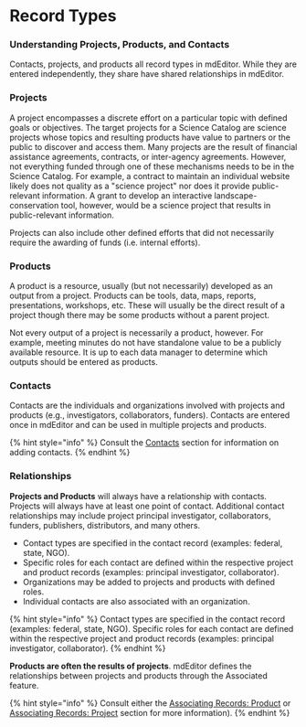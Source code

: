 # Record Types

### Understanding Projects, Products, and Contacts

Contacts, projects, and products all record types in mdEditor.  While they are entered independently, they share have shared relationships in mdEditor.

### Projects

A project encompasses a discrete effort on a particular topic with defined goals or objectives. The target projects for a Science Catalog are science projects whose topics and resulting products have value to partners or the public to discover and access them.  Many projects are the result of financial assistance agreements, contracts, or inter-agency agreements. However, not everything funded through one of these mechanisms needs to be in the Science Catalog. For example, a contract to maintain an individual website likely does not quality as a "science project" nor does it provide public-relevant information. A grant to develop an interactive landscape-conservation tool, however, would be a science project that results in public-relevant information.

Projects can also include other defined efforts that did not necessarily require the awarding of funds (i.e. internal efforts).

### Products

A product is a resource, usually (but not necessarily) developed as an output from a project. Products can be tools, data, maps, reports, presentations, workshops, etc. These will usually be the direct result of a project though there may be some products without a parent project.

Not every output of a project is necessarily a product, however. For example, meeting minutes do not have standalone value to be a publicly available resource. It is up to each data manager to determine which outputs should be entered as products.

### Contacts

Contacts are the individuals and organizations involved with projects and products (e.g., investigators, collaborators, funders). Contacts are entered once in mdEditor and can be used in multiple projects and products.

{% hint style="info" %}
Consult the [Contacts](broken-reference) section for information on adding contacts.
{% endhint %}

### Relationships

**Projects and Products** will always have a relationship with contacts. Projects will always have at least one point of contact. Additional contact relationships may include project principal investigator, collaborators, funders, publishers, distributors, and many others. &#x20;

* Contact types are specified in the contact record (examples: federal, state, NGO).&#x20;
* Specific roles for each contact are defined within the respective project and product records (examples: principal investigator, collaborator).
* Organizations may be added to projects and products with defined roles.
* Individual contacts are also associated with an organization.

{% hint style="info" %}
Contact types are specified in the contact record (examples: federal, state, NGO). Specific roles for each contact are defined within the respective project and product records (examples: principal investigator, collaborator).
{% endhint %}

**Products are often the results of projects**. mdEditor defines the relationships between projects and products through the Associated feature.

{% hint style="info" %}
Consult either the [Associating Records: Product](broken-reference) or [Associating Records: Project](broken-reference) section for more information).
{% endhint %}
